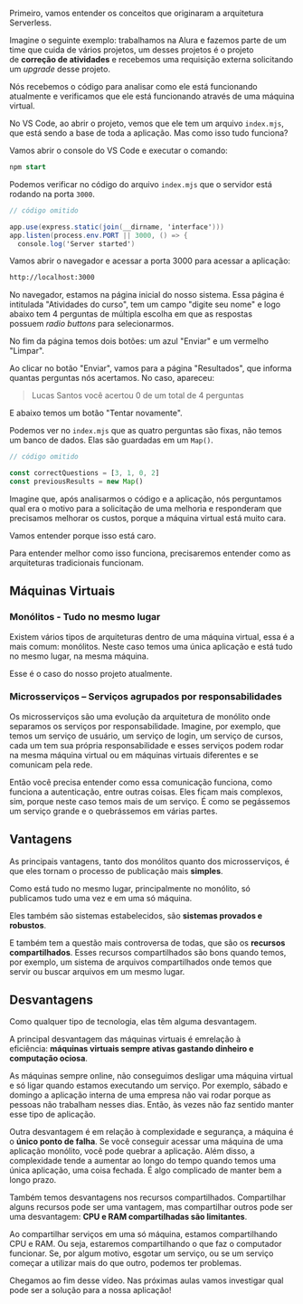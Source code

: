 Primeiro, vamos entender os conceitos que originaram a arquitetura Serverless.

Imagine o seguinte exemplo: trabalhamos na Alura e fazemos parte de um time que cuida de vários projetos, um desses projetos é o projeto de **correção de atividades** e recebemos uma requisição externa solicitando um _upgrade_ desse projeto.

Nós recebemos o código para analisar como ele está funcionando atualmente e verificamos que ele está funcionando através de uma máquina virtual.

No VS Code, ao abrir o projeto, vemos que ele tem um arquivo `index.mjs`, que está sendo a base de toda a aplicação. Mas como isso tudo funciona?

Vamos abrir o console do VS Code e executar o comando:

```sql
npm start
```

Podemos verificar no código do arquivo `index.mjs` que o servidor está rodando na porta `3000`.

```csharp
// código omitido

app.use(express.static(join(__dirname, 'interface')))
app.listen(process.env.PORT || 3000, () => {
  console.log('Server started')
```

Vamos abrir o navegador e acessar a porta 3000 para acessar a aplicação:

```bash
http://localhost:3000
```

No navegador, estamos na página inicial do nosso sistema. Essa página é intitulada "Atividades do curso", tem um campo "digite seu nome" e logo abaixo tem 4 perguntas de múltipla escolha em que as respostas possuem _radio buttons_ para selecionarmos.

No fim da página temos dois botões: um azul "Enviar" e um vermelho "Limpar".

Ao clicar no botão "Enviar", vamos para a página "Resultados", que informa quantas perguntas nós acertamos. No caso, apareceu:

> Lucas Santos você acertou 0 de um total de 4 perguntas

E abaixo temos um botão "Tentar novamente".

Podemos ver no `index.mjs` que as quatro perguntas são fixas, não temos um banco de dados. Elas são guardadas em um `Map()`.

```javascript
// código omitido

const correctQuestions = [3, 1, 0, 2]
const previousResults = new Map()
```

Imagine que, após analisarmos o código e a aplicação, nós perguntamos qual era o motivo para a solicitação de uma melhoria e responderam que precisamos melhorar os custos, porque a máquina virtual está muito cara.

Vamos entender porque isso está caro.

Para entender melhor como isso funciona, precisaremos entender como as arquiteturas tradicionais funcionam.

## Máquinas Virtuais

### Monólitos - Tudo no mesmo lugar

Existem vários tipos de arquiteturas dentro de uma máquina virtual, essa é a mais comum: monólitos. Neste caso temos uma única aplicação e está tudo no mesmo lugar, na mesma máquina.

Esse é o caso do nosso projeto atualmente.

### Microsserviços – Serviços agrupados por responsabilidades

Os microsserviços são uma evolução da arquitetura de monólito onde separamos os serviços por responsabilidade. Imagine, por exemplo, que temos um serviço de usuário, um serviço de login, um serviço de cursos, cada um tem sua própria responsabilidade e esses serviços podem rodar na mesma máquina virtual ou em máquinas virtuais diferentes e se comunicam pela rede.

Então você precisa entender como essa comunicação funciona, como funciona a autenticação, entre outras coisas. Eles ficam mais complexos, sim, porque neste caso temos mais de um serviço. É como se pegássemos um serviço grande e o quebrássemos em várias partes.

## Vantagens

As principais vantagens, tanto dos monólitos quanto dos microsserviços, é que eles tornam o processo de publicação mais **simples**.

Como está tudo no mesmo lugar, principalmente no monólito, só publicamos tudo uma vez e em uma só máquina.

Eles também são sistemas estabelecidos, são **sistemas provados e robustos**.

E também tem a questão mais controversa de todas, que são os **recursos compartilhados**. Esses recursos compartilhados são bons quando temos, por exemplo, um sistema de arquivos compartilhados onde temos que servir ou buscar arquivos em um mesmo lugar.

## Desvantagens

Como qualquer tipo de tecnologia, elas têm alguma desvantagem.

A principal desvantagem das máquinas virtuais é emrelação à eficiência: **máquinas virtuais sempre ativas gastando dinheiro e computação ociosa**.

As máquinas sempre online, não conseguimos desligar uma máquina virtual e só ligar quando estamos executando um serviço. Por exemplo, sábado e domingo a aplicação interna de uma empresa não vai rodar porque as pessoas não trabalham nesses dias. Então, às vezes não faz sentido manter esse tipo de aplicação.

Outra desvantagem é em relação à complexidade e segurança, a máquina é o **único ponto de falha**. Se você conseguir acessar uma máquina de uma aplicação monólito, você pode quebrar a aplicação. Além disso, a complexidade tende a aumentar ao longo do tempo quando temos uma única aplicação, uma coisa fechada. É algo complicado de manter bem a longo prazo.

Também temos desvantagens nos recursos compartilhados. Compartilhar alguns recursos pode ser uma vantagem, mas compartilhar outros pode ser uma desvantagem: **CPU e RAM compartilhadas são limitantes**.

Ao compartilhar serviços em uma só máquina, estamos compartilhando CPU e RAM. Ou seja, estaremos compartilhando o que faz o computador funcionar. Se, por algum motivo, esgotar um serviço, ou se um serviço começar a utilizar mais do que outro, podemos ter problemas.

Chegamos ao fim desse vídeo. Nas próximas aulas vamos investigar qual pode ser a solução para a nossa aplicação!